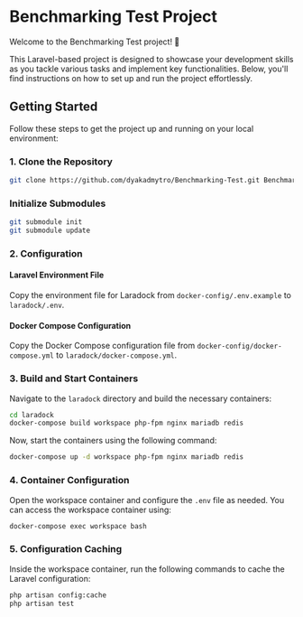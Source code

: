 # Benchmarking Test Project

Welcome to the Benchmarking Test project! 🚀

This Laravel-based project is designed to showcase your development skills as you tackle various tasks and implement key functionalities. Below, you'll find instructions on how to set up and run the project effortlessly.

## Getting Started

Follow these steps to get the project up and running on your local environment:

### 1. Clone the Repository

```bash
git clone https://github.com/dyakadmytro/Benchmarking-Test.git Benchmarking
```
### Initialize Submodules
```bash
git submodule init
git submodule update
```

### 2. Configuration

#### Laravel Environment File

Copy the environment file for Laradock from `docker-config/.env.example` to `laradock/.env`.

#### Docker Compose Configuration

Copy the Docker Compose configuration file from `docker-config/docker-compose.yml` to `laradock/docker-compose.yml`.

### 3. Build and Start Containers

Navigate to the `laradock` directory and build the necessary containers:

```bash
cd laradock
docker-compose build workspace php-fpm nginx mariadb redis
```

Now, start the containers using the following command:

```bash
docker-compose up -d workspace php-fpm nginx mariadb redis
```

### 4. Container Configuration

Open the workspace container and configure the `.env` file as needed. You can access the workspace container using:

```bash
docker-compose exec workspace bash
```

### 5. Configuration Caching

Inside the workspace container, run the following commands to cache the Laravel configuration:

```bash
php artisan config:cache
php artisan test
```
